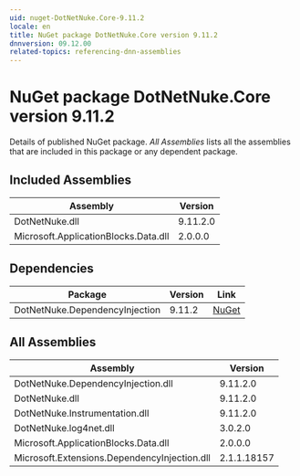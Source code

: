 ```yaml
---
uid: nuget-DotNetNuke.Core-9.11.2
locale: en
title: NuGet package DotNetNuke.Core version 9.11.2
dnnversion: 09.12.00
related-topics: referencing-dnn-assemblies
---
```


# NuGet package DotNetNuke.Core version 9.11.2
Details of published NuGet package.
*All Assemblies* lists all the assemblies that are included in this package or any dependent package.

## Included Assemblies

|Assembly|Version|
|---|---|
|DotNetNuke.dll|9.11.2.0|
|Microsoft.ApplicationBlocks.Data.dll|2.0.0.0|

## Dependencies

|Package|Version|Link|
|---|---|---|
|DotNetNuke.DependencyInjection|9.11.2|[NuGet](https://www.nuget.org/packages/DotNetNuke.DependencyInjection/9.11.2)|

## All Assemblies

|Assembly|Version|
|---|---|
|DotNetNuke.DependencyInjection.dll|9.11.2.0|
|DotNetNuke.dll|9.11.2.0|
|DotNetNuke.Instrumentation.dll|9.11.2.0|
|DotNetNuke.log4net.dll|3.0.2.0|
|Microsoft.ApplicationBlocks.Data.dll|2.0.0.0|
|Microsoft.Extensions.DependencyInjection.dll|2.1.1.18157|

